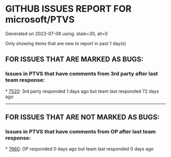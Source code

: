 
# GITHUB ISSUES REPORT FOR microsoft/PTVS


Generated on 2023-07-06 using: stale=30, all=0


Only showing items that are new to report in past 1 day(s)


## FOR ISSUES THAT ARE MARKED AS BUGS:


### Issues in PTVS that have comments from 3rd party after last team response:


\* [7520](https://github.com/microsoft/PTVS/issues/7520 " Visual Studio 2022 keeps breaking on exception which seems to be handled in Python internally"): 3rd party responded 1 days ago but team last responded 72 days ago

---

## FOR ISSUES THAT ARE NOT MARKED AS BUGS:


### Issues in PTVS that have comments from OP after last team response:


\* [7660](https://github.com/microsoft/PTVS/issues/7660 "An error pops up when create a project"): OP responded 0 days ago but team last responded 0 days ago
